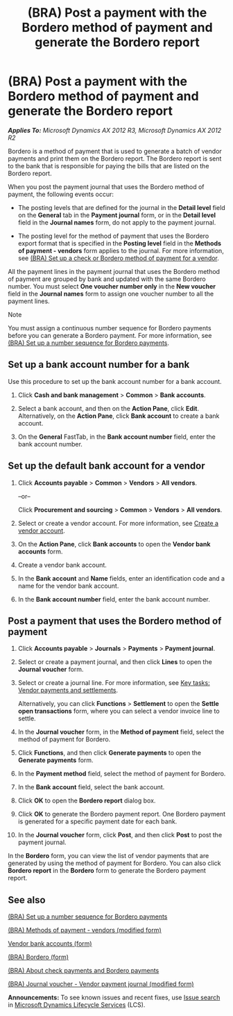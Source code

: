 ﻿---
title: (BRA) Post a payment with the Bordero method of payment and generate the Bordero report
TOCTitle: (BRA) Post a payment with the Bordero method of payment and generate the Bordero report
ms:assetid: 49128212-aae6-4c60-9f83-fe3decd4752f
ms:mtpsurl: https://technet.microsoft.com/en-us/library/JJ910997(v=AX.60)
ms:contentKeyID: 52075246
ms.date: 04/18/2014
mtps_version: v=AX.60
---

# (BRA) Post a payment with the Bordero method of payment and generate the Bordero report 


_**Applies To:** Microsoft Dynamics AX 2012 R3, Microsoft Dynamics AX 2012 R2_

Bordero is a method of payment that is used to generate a batch of vendor payments and print them on the Bordero report. The Bordero report is sent to the bank that is responsible for paying the bills that are listed on the Bordero report.

When you post the payment journal that uses the Bordero method of payment, the following events occur:

  - The posting levels that are defined for the journal in the **Detail level** field on the **General** tab in the **Payment journal** form, or in the **Detail level** field in the **Journal names** form, do not apply to the payment journal.

  - The posting level for the method of payment that uses the Bordero export format that is specified in the **Posting level** field in the **Methods of payment - vendors** form applies to the journal. For more information, see [(BRA) Set up a check or Bordero method of payment for a vendor](bra-set-up-a-check-or-bordero-method-of-payment-for-a-vendor.md).

All the payment lines in the payment journal that uses the Bordero method of payment are grouped by bank and updated with the same Bordero number. You must select **One voucher number only** in the **New voucher** field in the **Journal names** form to assign one voucher number to all the payment lines.


> [!NOTE]
> <P>You must assign a continuous number sequence for Bordero payments before you can generate a Bordero payment. For more information, see <A href="bra-set-up-a-number-sequence-for-bordero-payments.md">(BRA) Set up a number sequence for Bordero payments</A>.</P>



## Set up a bank account number for a bank

Use this procedure to set up the bank account number for a bank account.

1.  Click **Cash and bank management** \> **Common** \> **Bank accounts**.

2.  Select a bank account, and then on the **Action Pane**, click **Edit**. Alternatively, on the **Action Pane**, click **Bank account** to create a bank account.

3.  On the **General** FastTab, in the **Bank account number** field, enter the bank account number.

## Set up the default bank account for a vendor

1.  Click **Accounts payable** \> **Common** \> **Vendors** \> **All vendors**.
    
    –or–
    
    Click **Procurement and sourcing** \> **Common** \> **Vendors** \> **All vendors**.

2.  Select or create a vendor account. For more information, see [Create a vendor account](create-a-vendor-account.md).

3.  On the **Action Pane**, click **Bank accounts** to open the **Vendor bank accounts** form.

4.  Create a vendor bank account.

5.  In the **Bank account** and **Name** fields, enter an identification code and a name for the vendor bank account.

6.  In the **Bank account number** field, enter the bank account number.

## Post a payment that uses the Bordero method of payment

1.  Click **Accounts payable** \> **Journals** \> **Payments** \> **Payment journal**.

2.  Select or create a payment journal, and then click **Lines** to open the **Journal voucher** form.

3.  Select or create a journal line. For more information, see [Key tasks: Vendor payments and settlements](key-tasks-vendor-payments-and-settlements.md).
    
    Alternatively, you can click **Functions** \> **Settlement** to open the **Settle open transactions** form, where you can select a vendor invoice line to settle.

4.  In the **Journal voucher** form, in the **Method of payment** field, select the method of payment for Bordero.

5.  Click **Functions**, and then click **Generate payments** to open the **Generate payments** form.

6.  In the **Payment method** field, select the method of payment for Bordero.

7.  In the **Bank account** field, select the bank account.

8.  Click **OK** to open the **Bordero report** dialog box.

9.  Click **OK** to generate the Bordero payment report. One Bordero payment is generated for a specific payment date for each bank.

10. In the **Journal voucher** form, click **Post**, and then click **Post** to post the payment journal.

In the **Bordero** form, you can view the list of vendor payments that are generated by using the method of payment for Bordero. You can also click **Bordero report** in the **Bordero** form to generate the Bordero payment report.

## See also

[(BRA) Set up a number sequence for Bordero payments](bra-set-up-a-number-sequence-for-bordero-payments.md)

[(BRA) Methods of payment - vendors (modified form)](https://technet.microsoft.com/en-us/library/jj923217\(v=ax.60\))

[Vendor bank accounts (form)](https://technet.microsoft.com/en-us/library/aa589805\(v=ax.60\))

[(BRA) Bordero (form)](https://technet.microsoft.com/en-us/library/jj923356\(v=ax.60\))

[(BRA) About check payments and Bordero payments](bra-about-check-payments-and-bordero-payments.md)

[(BRA) Journal voucher - Vendor payment journal (modified form)](https://technet.microsoft.com/en-us/library/jj933534\(v=ax.60\))

  
**Announcements:** To see known issues and recent fixes, use [Issue search](http://go.microsoft.com/fwlink/?linkid=389258) in [Microsoft Dynamics Lifecycle Services](http://go.microsoft.com/fwlink/?linkid=306505) (LCS).

